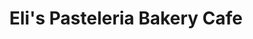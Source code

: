 ---
title: "Eli's Pasteleria Bakery Cafe"
url: /norristown/elis-pasteleria-bakery-cafe/
shop: bakery
---